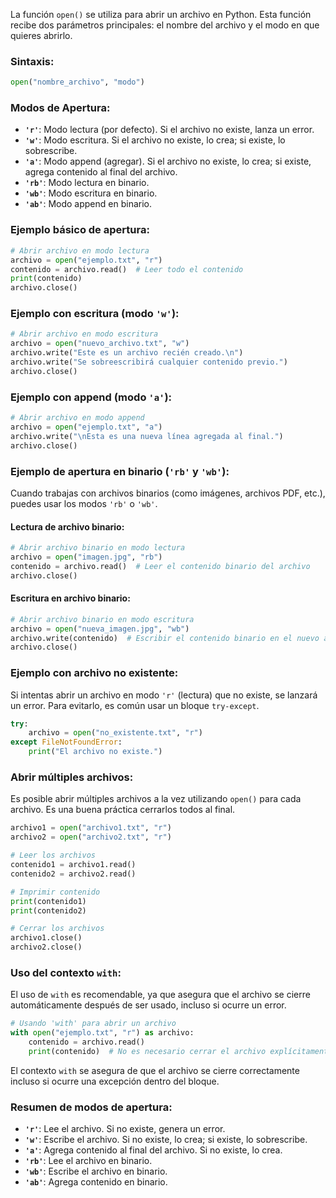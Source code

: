 
La función `open()` se utiliza para abrir un archivo en Python. Esta función recibe dos parámetros principales: el nombre del archivo y el modo en que quieres abrirlo.

### Sintaxis:
```python
open("nombre_archivo", "modo")
```

### Modos de Apertura:
- **`'r'`**: Modo lectura (por defecto). Si el archivo no existe, lanza un error.
- **`'w'`**: Modo escritura. Si el archivo no existe, lo crea; si existe, lo sobrescribe.
- **`'a'`**: Modo append (agregar). Si el archivo no existe, lo crea; si existe, agrega contenido al final del archivo.
- **`'rb'`**: Modo lectura en binario.
- **`'wb'`**: Modo escritura en binario.
- **`'ab'`**: Modo append en binario.

### Ejemplo básico de apertura:

```python
# Abrir archivo en modo lectura
archivo = open("ejemplo.txt", "r")
contenido = archivo.read()  # Leer todo el contenido
print(contenido)
archivo.close()
```

### Ejemplo con escritura (modo `'w'`):

```python
# Abrir archivo en modo escritura
archivo = open("nuevo_archivo.txt", "w")
archivo.write("Este es un archivo recién creado.\n")
archivo.write("Se sobreescribirá cualquier contenido previo.")
archivo.close()
```

### Ejemplo con append (modo `'a'`):

```python
# Abrir archivo en modo append
archivo = open("ejemplo.txt", "a")
archivo.write("\nEsta es una nueva línea agregada al final.")
archivo.close()
```

### Ejemplo de apertura en binario (`'rb'` y `'wb'`):

Cuando trabajas con archivos binarios (como imágenes, archivos PDF, etc.), puedes usar los modos `'rb'` o `'wb'`.

#### Lectura de archivo binario:

```python
# Abrir archivo binario en modo lectura
archivo = open("imagen.jpg", "rb")
contenido = archivo.read()  # Leer el contenido binario del archivo
archivo.close()
```

#### Escritura en archivo binario:

```python
# Abrir archivo binario en modo escritura
archivo = open("nueva_imagen.jpg", "wb")
archivo.write(contenido)  # Escribir el contenido binario en el nuevo archivo
archivo.close()
```

### Ejemplo con archivo no existente:

Si intentas abrir un archivo en modo `'r'` (lectura) que no existe, se lanzará un error. Para evitarlo, es común usar un bloque `try-except`.

```python
try:
    archivo = open("no_existente.txt", "r")
except FileNotFoundError:
    print("El archivo no existe.")
```

### Abrir múltiples archivos:

Es posible abrir múltiples archivos a la vez utilizando `open()` para cada archivo. Es una buena práctica cerrarlos todos al final.

```python
archivo1 = open("archivo1.txt", "r")
archivo2 = open("archivo2.txt", "r")

# Leer los archivos
contenido1 = archivo1.read()
contenido2 = archivo2.read()

# Imprimir contenido
print(contenido1)
print(contenido2)

# Cerrar los archivos
archivo1.close()
archivo2.close()
```

### Uso del contexto `with`:

El uso de `with` es recomendable, ya que asegura que el archivo se cierre automáticamente después de ser usado, incluso si ocurre un error.

```python
# Usando 'with' para abrir un archivo
with open("ejemplo.txt", "r") as archivo:
    contenido = archivo.read()
    print(contenido)  # No es necesario cerrar el archivo explícitamente
```

El contexto `with` se asegura de que el archivo se cierre correctamente incluso si ocurre una excepción dentro del bloque.

### Resumen de modos de apertura:
- **`'r'`**: Lee el archivo. Si no existe, genera un error.
- **`'w'`**: Escribe el archivo. Si no existe, lo crea; si existe, lo sobrescribe.
- **`'a'`**: Agrega contenido al final del archivo. Si no existe, lo crea.
- **`'rb'`**: Lee el archivo en binario.
- **`'wb'`**: Escribe el archivo en binario.
- **`'ab'`**: Agrega contenido en binario.

